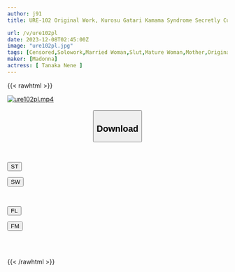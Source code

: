 ```yaml
---
author: j91
title: URE-102 Original Work, Kurosu Gatari Kamama Syndrome Secretly Cuckolding My Daughter's Boyfriend! ! A Faithful Live-action Version Of Madonna's Bewitching Voluptuous Behavior With Her Mother's Voluptuous Body Drawn By The Popular Doujin Circle "DOLLPLAY"! ! Nene Tanaka

url: /v/ure102pl
date: 2023-12-08T02:45:00Z
image: "ure102pl.jpg"
tags: [Censored,Solowork,Married Woman,Slut,Mature Woman,Mother,Original Collaboration	 ]
maker: [Madonna]
actress: [ Tanaka Nene ]
---
```



{{< rawhtml >}}

<div class="video" data-videoid="1A2mO1yvBRS0Gr">
    <a href="javascript:;">
        <img src="/v/ure102pl/ure102pl.jpg" width="WIDTH" height="HEIGHT" alt="ure102pl.mp4" loading="lazy">
    </a>
</div>

<script type="text/javascript" src="https://j91.asia/asset/on-demand-st.js"></script>

<br>
  <link rel="stylesheet" href="https://j91.asia/asset/bs5.css">
  
  <center>
  <button class="btn btn-primary" type="button" data-bs-toggle="collapse" data-bs-target=".multi-collapse" aria-expanded="false" aria-controls="multiCollapseExample1 multiCollapseExample2"><h2>Download</h2></button></center>
</p>
<div class="row">
  <div class="col">
    <div class="collapse multi-collapse" id="multiCollapseExample1">
      <div class="card card-body">
	      	      <br>
<div class="buttons">  
<p><a href="https://streamtape.to/v/1A2mO1yvBRS0Gr" target="_blank"><button class="btn-hover color-3"><i class="fa fa-download"></i> ST</button></a></p>
<p><a href="https://flaswish.com/rmcqlhilhfnm" target="_blank"><button class="btn-hover color-2"><i class="fa fa-download"></i> SW</button></a></p></div>
    </div>
  </div>
</div>
  <div class="col">
    <div class="collapse multi-collapse" id="multiCollapseExample2">
      <div class="card card-body">
	      <br>
<div class="buttons">
<p><a href="javascript:;" target="_blank"><button class="btn-hover color-9"><i class="fa fa-download"></i> FL</button></a></p>
<p><a href="javascript:;" target="_blank"><button class="btn-hover color-8"><i class="fa fa-download"></i> FM</button></a></p></div>
<br><br>
      </div>
    </div>
  </div>
</div>

{{< /rawhtml >}}